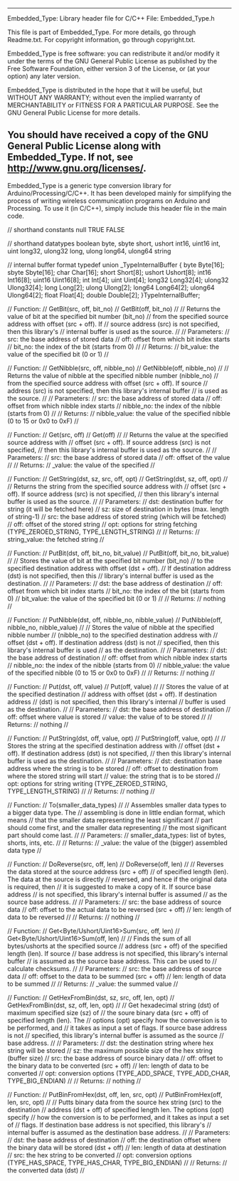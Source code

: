 ----------------------------------------------------------------------------------------
  Embedded_Type: Library header file for C/C++
  File: Embedded_Type.h

  This file is part of Embedded_Type. For more details, go through
  Readme.txt. For copyright information, go through copyright.txt.

  Embedded_Type is free software: you can redistribute it and/or modify
  it under the terms of the GNU General Public License as published by
  the Free Software Foundation, either version 3 of the License, or
  (at your option) any later version.

  Embedded_Type is distributed in the hope that it will be useful,
  but WITHOUT ANY WARRANTY; without even the implied warranty of
  MERCHANTABILITY or FITNESS FOR A PARTICULAR PURPOSE.  See the
  GNU General Public License for more details.

  You should have received a copy of the GNU General Public License
  along with Embedded_Type.  If not, see <http://www.gnu.org/licenses/>.
----------------------------------------------------------------------------------------



Embedded_Type is a generic type conversion library for Arduino/Processing/C/C++.
It has been developed mainly for simplifying the process of writing wireless communication
programs on Arduino and Processing. To use it (in C/C++), simply include this header file
in the main code.


// shorthand constants
null
TRUE
FALSE



// shorthand datatypes
boolean
byte, sbyte
short, ushort
int16, uint16
int, uint
long32, ulong32
long, ulong
long64, ulong64
string



// internal buffer format
typedef union _TypeInternalBuffer
{
	byte	Byte[16];
	sbyte	Sbyte[16];
	char	Char[16];
	short	Short[8];
	ushort	Ushort[8];
	int16	Int16[8];
	uint16	Uint16[8];
	int		Int[4];
	uint	Uint[4];
	long32	Long32[4];
	ulong32	Ulong32[4];
	long	Long[2];
	ulong	Ulong[2];
	long64	Long64[2];
	ulong64	Ulong64[2];
	float	Float[4];
	double	Double[2];
}TypeInternalBuffer;



// Function:
// GetBit(src, off, bit_no)
// GetBit(off, bit_no)
// 
// Returns the value of bit at the specified bit number (bit_no)
// from the specified source address with offset (src + off). If
// source address (src) is not specified, then this library's
// internal buffer is used as the source.
// 
// Parameters:
// src:		the base address of stored data
// off:		offset from which bit index starts
// bit_no:	the index of the bit (starts from 0)
// 
// Returns:
// bit_value:	the value of the specified bit (0 or 1)
// 



// Function:
// GetNibble(src, off, nibble_no)
// GetNibble(off, nibble_no)
// 
// Returns the value of nibble at the specified nibble number (nibble_no)
// from the specified source address with offset (src + off). If source
// address (src) is not specified, then this library's internal buffer
// is used as the source.
// 
// Parameters:
// src:			the base address of stored data
// off:			offset from which nibble index starts
// nibble_no:	the index of the nibble (starts from 0)
// 
// Returns:
// nibble_value:	the value of the specified nibble (0 to 15 or 0x0 to 0xF)
// 



// Function:
// Get<type>(src, off)
// Get<type>(off)
// 
// Returns the <type> value at the specified source address with 
// offset (src + off). If source address (src) is not specified,
// then this library's internal buffer is used as the source.
// 
// Parameters:
// src:			the base address of stored data
// off:			offset of the <type> value
// 
// Returns:
// <type>_value:	the value of the specified <type>
// 



// Function:
// GetString(dst, sz, src, off, opt)
// GetString(dst, sz, off, opt)
// 
// Returns the string from the specified source address with 
// offset (src + off). If source address (src) is not specified,
// then this library's internal buffer is used as the source.
// 
// Parameters:
// dst:      destination buffer for string (it will be fetched here)
// sz:       size of destination in bytes (max. length of string-1)
// src:      the base address of stored string (which will be fetched)
// off:      offset of the stored string
// opt:      options for string fetching (TYPE_ZEROED_STRING, TYPE_LENGTH_STRING)
// 
// Returns:
// string_value:  the fetched string
// 



// Function:
// PutBit(dst, off, bit_no, bit_value)
// PutBit(off, bit_no, bit_value)
// 
// Stores the value of bit at the specified bit number (bit_no)
// to the specified destination address with offset (dst + off).
// If destination address (dst) is not specified, then this
// library's internal buffer is used as the destination.
// 
// Parameters:
// dst:		the base address of destination
// off:		offset from which bit index starts
// bit_no:	the index of the bit (starts from 0)
// bit_value:	the value of the specified bit (0 or 1)
// 
// Returns:
// nothing
// 



// Function:
// PutNibble(dst, off, nibble_no, nibble_value)
// PutNibble(off, nibble_no, nibble_value)
// 
// Stores the value of nibble at the specified nibble number
// (nibble_no) to the specified destination address with
// offset (dst + off). If destination address (dst) is not
// specified, then this library's internal buffer is used
// as the destination.
// 
// Parameters:
// dst:		the base address of destination
// off:		offset from which nibble index starts
// nibble_no:	the index of the nibble (starts from 0)
// nibble_value:	the value of the specified nibble (0 to 15 or 0x0 to 0xF)
// 
// Returns:
// nothing
// 



// Function:
// Put<type>(dst, off, value)
// Put<type>(off, value)
// 
// Stores the value of <type> at the specified destination
// address with offset (dst + off). If destination address
// (dst) is not specified, then this library's internal
// buffer is used as the destination.
// 
// Parameters:
// dst:		the base address of destination
// off:		offset where <type> value is stored
// value:	the value of <type> to be stored
// 
// Returns:
// nothing
// 



// Function:
// PutString(dst, off, value, opt)
// PutString(off, value, opt)
// 
// Stores the string at the specified destination address with 
// offset (dst + off). If destination address (dst) is not specified,
// then this library's internal buffer is used as the destination.
// 
// Parameters:
// dst:      destination base address where the string is to be stored
// off:      offset to destination from where the stored string will start
// value:    the string that is to be stored
// opt:      options for string writing (TYPE_ZEROED_STRING, TYPE_LENGTH_STRING)
// 
// Returns:
// nothing
// 



// Function:
// To<type>(smaller_data_types)
// 
// Assembles smaller data types to a bigger data type. The
// assembling is done in little endian format, which means
// that the smaller data representing the least significant
// part should come first, and the smaller data representing
// the most significant part should come last.
// 
// Parameters:
// smaller_data_types:	list of bytes, shorts, ints, etc.
// 
// Returns:
// <type>_value:	the value of the (bigger) assembled data type
// 



// Function:
// DoReverse(src, off, len)
// DoReverse(off, len)
// 
// Reverses the data stored at the source address (src + off)
// of specified length (len). The data at the source is directly
// reversed, and hence if the original data is required, then
// it is suggested to make a copy of it. If source base address
// is not specified, this library's internal buffer is assumed
// as the source base address.
// 
// Parameters:
// src:		the base address of source data
// off:		offset to the actual data to be reversed (src + off)
// len:		length of data to be reversed
// 
// Returns:
// nothing
// 



// Function:
// Get<Byte/Ushort/Uint16>Sum(src, off, len)
// Get<Byte/Ushort/Uint16>Sum(off, len)
// 
// Finds the sum of all bytes/ushorts at the specified source
// address (src + off) of the specified length (len). If source
// base address is not specified, this library's internal buffer
// is assumed as the source base address. This can be used to
// calculate checksums.
// 
// Parameters:
// src:		the base address of source data
// off:		offset to the data to be summed (src + off)
// len:		length of data to be summed
// 
// Returns:
// <type>_value:  the summed value
// 



// Function:
// GetHexFromBin(dst, sz, src, off, len, opt)
// GetHexFromBin(dst, sz, off, len, opt)
// 
// Get hexadecimal string (dst) of maximum specified size (sz) of
// the soure binary data (src + off) of specified length (len). The
// options (opt) specify how the conversion is to be performed, and
// it takes as input a set of flags. If source base address is not
// specified, this library's internal buffer is assumed as the source
// base address.
// 
// Parameters:
// dst:	      the destination string where hex string will be stored
// sz:        the maximum possible size of the hex string (buffer size)
// src:	      the base address of source binary data
// off:	      offset to the binary data to be converted (src + off)
// len:	      length of data to be converted
// opt:	      conversion options (TYPE_ADD_SPACE, TYPE_ADD_CHAR, TYPE_BIG_ENDIAN)
// 
// Returns:
// nothing
// 



// Function:
// PutBinFromHex(dst, off, len, src, opt)
// PutBinFromHex(off, len, src, opt)
// 
// Putts binary data from the source hex string (src) to the destination
// address (dst + off) of specified length len. The options (opt) specify
// how the conversion is to be performed, and it takes as input a set of
// flags. If destination base address is not specified, this library's
// internal buffer is assumed as the destination base address.
// 
// Parameters:
// dst:	      the base address of destination
// off:	      the destination offset where the binary data will be stored (dst + off)
// len:       length of data at destination
// src:	      the hex string to be converted
// opt:	      conversion options (TYPE_HAS_SPACE, TYPE_HAS_CHAR, TYPE_BIG_ENDIAN)
//
// Returns:
// the converted data (dst)
// 
